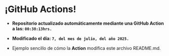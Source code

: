 # ¡GitHub Actions!
* **Repositorio actualizado automáticamente mediante una GitHub Action a las: `00:38:13hrs.`**
* **Modificado el día: `7, del mes de julio, del año 2025.`**

* Ejemplo sencillo de cómo la **Action** modifica este archivo README.md.
